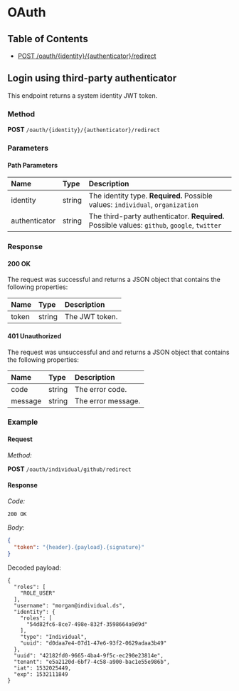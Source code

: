 # OAuth

## Table of Contents

- [POST /oauth/{identity}/{authenticator}/redirect](#login-using-third-party-authenticator)

## Login using third-party authenticator

This endpoint returns a system identity JWT token.

### Method

__POST__ `/oauth/{identity}/{authenticator}/redirect`

### Parameters

#### Path Parameters

| Name | Type | Description |
| :--- | :--- | :---------- |
| identity | string | The identity type. __Required.__ Possible values: `individual`, `organization` |
| authenticator | string | The third-party authenticator. __Required.__ Possible values: `github`, `google`, `twitter` |

### Response

#### 200 OK

The request was successful and returns a JSON object that contains the following properties:

| Name | Type | Description |
| :--- | :--- | :---------- |
| token | string | The JWT token. |

#### 401 Unauthorized

The request was unsuccessful and and returns a JSON object that contains the following properties:

| Name | Type | Description |
| :--- | :--- | :---------- |
| code | string | The error code. |
| message | string | The error message. |

### Example

#### Request

*Method:*

__POST__ `/oauth/individual/github/redirect`

#### Response

*Code:*

`200 OK`

*Body:*

```json
{
  "token": "{header}.{payload}.{signature}"
}
```

Decoded payload:

```
{
  "roles": [
    "ROLE_USER"
  ],
  "username": "morgan@individual.ds",
  "identity": {
    "roles": [
      "54d82fc6-8ce7-498e-832f-3598664a9d9d"
    ],
    "type": "Individual",
    "uuid": "d0daa7e4-07d1-47e6-93f2-0629adaa3b49"
  },
  "uuid": "42182fd0-9665-4ba4-9f5c-ec290e23814e",
  "tenant": "e5a2120d-6bf7-4c58-a900-bac1e55e986b",
  "iat": 1532025449,
  "exp": 1532111849
}
```